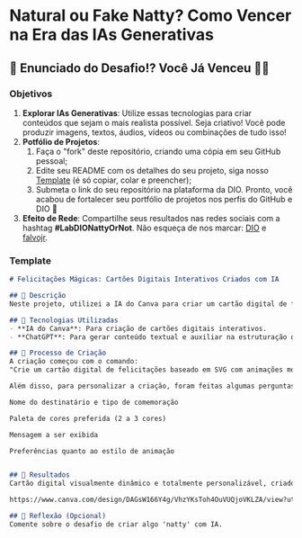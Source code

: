 # Natural ou Fake Natty? Como Vencer na Era das IAs Generativas

## 🎯 Enunciado do Desafio!? Você Já Venceu 💪🤓

### Objetivos

1. **Explorar IAs Generativas**: Utilize essas tecnologias para criar conteúdos que sejam o mais realista possível. Seja criativo! Você pode produzir imagens, textos, áudios, vídeos ou combinações de tudo isso!
1. **Potfólio de Projetos**:
    1. Faça o "fork" deste repositório, criando uma cópia em seu GitHub pessoal;
    2. Edite seu README com os detalhes do seu projeto, siga nosso [Template](#template) (é só copiar, colar e preencher);
    3. Submeta o link do seu repositório na plataforma da DIO. Pronto, você acabou de fortalecer seu portfólio de projetos nos perfis do GitHub e DIO 🚀
1. **Efeito de Rede**: Compartilhe seus resultados nas redes sociais com a hashtag **#LabDIONattyOrNot**. Não esqueça de nos marcar: [DIO](https://www.linkedin.com/school/dio-makethechange) e [falvojr](https://www.linkedin.com/in/falvojr).

### Template

```markdown
# Felicitações Mágicas: Cartões Digitais Interativos Criados com IA

## 📒 Descrição
Neste projeto, utilizei a IA do Canva para criar um cartão digital de felicitações interativo baseado em SVG com animações modernas. O objetivo foi criar um cartão de aniversário para a destinatária "Emma", com animações de confetes, um fundo suave em gradiente de azul a rosa, e elementos interativos que são acionados quando clicados.

## 🤖 Tecnologias Utilizadas
- **IA do Canva**: Para criação de cartões digitais interativos.
- **ChatGPT**: Para gerar conteúdo textual e auxiliar na estruturação do projeto.

## 🧐 Processo de Criação
A criação começou com o comando:
"Crie um cartão digital de felicitações baseado em SVG com animações modernas. Comece com um exemplo de cartão de aniversário para 'Emma', incluindo animações de confete, um fundo suave em gradiente de azul a rosa e elementos interativos que se acionam ao serem clicados."

Além disso, para personalizar a criação, foram feitas algumas perguntas, como:

Nome do destinatário e tipo de comemoração

Paleta de cores preferida (2 a 3 cores)

Mensagem a ser exibida

Preferências quanto ao estilo de animação


## 🚀 Resultados
Cartão digital visualmente dinâmico e totalmente personalizável, criado de forma rápida e prática com o auxílio da IA do Canva, demonstrando as possibilidades dessa tecnologia na criação de conteúdo visual interativo.

https://www.canva.com/design/DAGsW166Y4g/VhzYKsToh4OuVUQjoVKLZA/view?utm_content=DAGsW166Y4g&utm_campaign=designshare&utm_medium=link2&utm_source=uniquelinks&utlId=ha720aa9fa2

## 💭 Reflexão (Opcional)
Comente sobre o desafio de criar algo 'natty' com IA.
```

